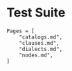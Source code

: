 # Test Suite

```@contents
Pages = [
    "catalogs.md",
    "clauses.md",
    "dialects.md",
    "nodes.md",
]
```

